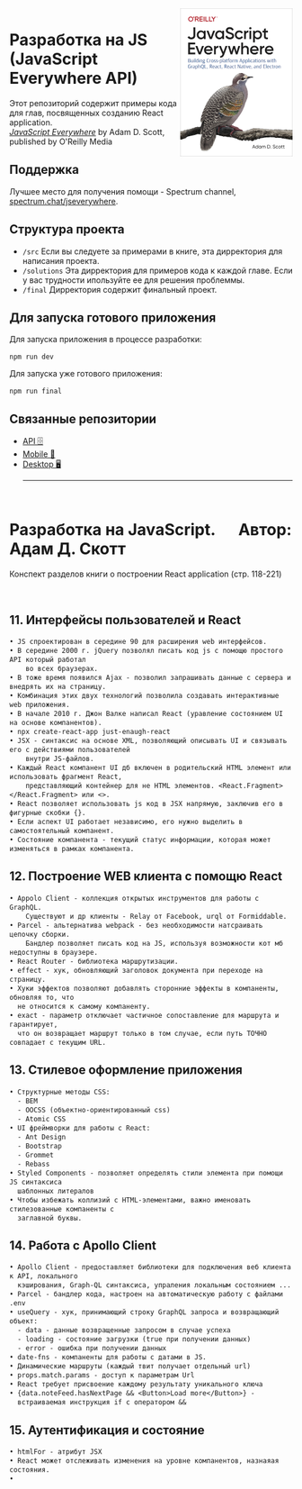 <img src="cover.png" width="200" align="right" />

# Разработка на JS (JavaScript Everywhere API)

Этот репозиторий содержит примеры кода для глав, посвященных созданию React application.  
[_JavaScript Everywhere_](https://www.jseverywhere.io/) by Adam D. Scott, published by O'Reilly Media

## Поддержка

Лучшее место для получения помощи - Spectrum channel, [spectrum.chat/jseverywhere](https://spectrum.chat/jseverywhere).

## Структура проекта

- `/src` Если вы следуете за примерами в книге, эта дирректория для написания проекта.
- `/solutions` Эта дирректория для примеров кода к каждой главе. Если у вас трудности ипользуйте ее для решения проблеммы.
- `/final` Дирректория содержит финальный проект.

## Для запуска готового приложения

Для запуска приложения в процессе разработки:

```
npm run dev
```

Для запуска уже готового приложения:

```
npm run final
```

## Связанные репозитории

- [API 🗄️ ](https://github.com/javascripteverywhere/api)
- [Mobile 🤳](https://github.com/javascripteverywhere/mobile)
- [Desktop 🖥️](https://github.com/javascripteverywhere/desktop)
  <br>
  <hr>
  <br>

# Разработка на JavaScript. &emsp; Автор: Адам Д. Скотт

Конспект разделов книги о построении React application (стр. 118-221)

<br>

## 11. Интерфейсы пользователей и React

    • JS спроектирован в середине 90 для расширения web интерфейсов.
    • В середине 2000 г. jQuery позволял писать код js с помощю простого API который работал
    	во всех браузерах.
    • В тоже время появился Ajax - позволил запрашивать данные с сервера и внедрять их на страницу.
    • Комбинация этих двух технологий позволила создавать интерактивные web приложения.
    • В начале 2010 г. Джон Валке написал React (уравление состоянием UI на основе компанентов).
    • npx create-react-app just-enaugh-react
    • JSX - синтаксис на основе XML, позволяющий описывать UI и связывать его с действиями пользователей
    	внутри JS-файлов.
    • Каждый React компанент UI дб включен в родительский HTML элемент или использовать фрагмент React,
    	представляющий контейнер для не HTML элементов. <React.Fragment></React.Fragment> или <>.
    • React позволяет использовать js код в JSX напрямую, заключив его в фигурные скобки {}.
    • Если аспект UI работает независимо, его нужно выделить в самостоятельный компанент.
    • Состояние компанента - текущий статус информации, которая может изменяться в рамках компанента.

## 12. Построение WEB клиента с помощю React

    • Appolo Client - коллекция открытых инструментов для работы с GraphQL.
    	Существуют и др клиенты - Relay от Facebook, urql от Formiddable.
    • Parcel - альтернатива webpack - без необходимости натсраивать цепочку сборки.
    	Бандлер позволяет писать код на JS, используя возможности кот мб недоступны в браузере.
    • React Router - библиотека маршрутизации.
    • effect - хук, обновляющий заголовок документа при переходе на страницу.
    • Хуки эффектов позволяют добавлять сторонние эффекты в компаненты, обновляя то, что
      не относится к самому компаненту.
    • exact - параметр отключает частичное сопоставление для маршрута и гарантирует,
      что он возвращает маршрут только в том случае, если путь ТОЧНО совпадает с текущим URL.

## 13. Стилевое оформление приложения

    • Структурные методы CSS:
      - BEM
      - OOCSS (объектно-ориентированный css)
      - Atomic CSS
    • UI фреймворки для работы с React:
      - Ant Design
      - Bootstrap
      - Grommet
      - Rebass
    • Styled Components - позволяет определять стили элемента при помощи JS синтаксиса
      шаблонных литералов
    • Чтобы избежать коллизий с HTML-элементами, важно именовать стилезованные компаненты с
      заглавной буквы.

## 14. Работа с Apollo Client

    • Apollo Client - предоставляет библиотеки для подключения веб клиента к API, локального
      кэширования, Graph-QL синтаксиса, упраления локальным состоянием ...
    • Parcel - бандлер кода, настроен на автоматическую работу с файлами .env
    • useQuery - хук, принимающий строку GraphQL запроса и возвращающий объект:
      - data - данные возвращенные запросом в случае успеха
      - loading - состояние загрузки (true при получении данных)
      - error - ошибка при получении данных
    • date-fns - компаненты для работы с датами в JS.
    • Динамические маршруты (каждый твит получает отдельный url)
    • props.match.params - доступ к параметрам Url
    • React требует присвоение каждому результату уникального ключа
    • {data.noteFeed.hasNextPage && <Button>Load more</Button>} -
      встраиваемая инструкция if c оператором &&

## 15. Аутентификация и состояние

    • htmlFor - атрибут JSX
    • React может отслеживать изменения на уровне компанентов, назнаяая состояния.
    •

